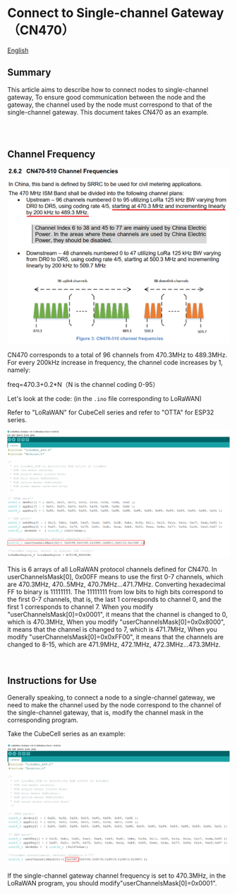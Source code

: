 #  	Connect to Single-channel Gateway（CN470）
[English](https://heltec-automation-docs.readthedocs.io/en/latest/general/sub_band_usage.html)

## Summary

This article aims to describe how to connect nodes to single-channel gateway, To ensure good communication between the node and the gateway, the channel used by the node must correspond to that of the single-channel gateway. This document takes CN470 as an example.

```Tip:: If the node channel is more than the gateway channel and the gateway channel is included, then the node channel can only enter the network when the node channel matches the gateway channel. If the node channel does not include the gateway channel, the node cannot enter the network.

```

&nbsp;

## Channel Frequency

![](img/connect_to_single_channel_gateway/01.png)

CN470 corresponds to a total of 96 channels from 470.3MHz to 489.3MHz. For every 200kHz increase in frequency, the channel code increases by 1, namely:

freq=470.3+0.2*N（N is the channel coding 0-95）

Let's look at the code: (in the `.ino` file corresponding to LoRaWAN)

Refer to "LoRaWAN" for CubeCell series and refer to "OTTA" for ESP32 series.

![](img/connect_to_single_channel_gateway/02.png)

This is 6 arrays of all LoRaWAN protocol channels defined for CN470. In userChannelsMask[0], 0x00FF means to use the first 0-7 channels, which are 470.3MHz, 470..5MHz, 470.7MHz...471.7MHz. Converting hexadecimal FF to binary is 11111111. The 11111111 from low bits to high bits correspond to the first 0-7 channels, that is, the last 1 corresponds to channel 0, and the first 1 corresponds to channel 7. When you modify "userChannelsMask[0]=0x0001", it means that the channel is changed to 0, which is 470.3MHz, When you modify "userChannelsMask[0]=0x0x8000", it means that the channel is changed to 7, which is 471.7MHz, When you modify "userChannelsMask[0]=0x0xFF00", it means that the channels are changed to 8-15, which are 471.9MHz, 472.1MHz, 472.3MHz...473.3MHz.

&nbsp;

## Instructions for Use

Generally speaking, to connect a node to a single-channel gateway, we need to make the channel used by the node correspond to the channel of the single-channel gateway, that is, modify the channel mask in the corresponding program.

Take the CubeCell series as an example:

![](img/connect_to_single_channel_gateway/03.png)

If the single-channel gateway channel frequency is set to 470.3MHz, in the LoRaWAN program, you should modify"userChannelsMask[0]=0x0001".

